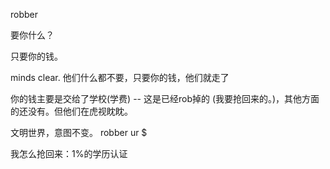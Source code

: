 
robber



要你什么？

只要你的钱。

minds clear. 他们什么都不要，只要你的钱，他们就走了


你的钱主要是交给了学校(学费) -- 这是已经rob掉的 (我要抢回来的。)，其他方面的还没有。但他们在虎视眈眈。

文明世界，意图不变。 robber ur $






我怎么抢回来：1%的学历认证
